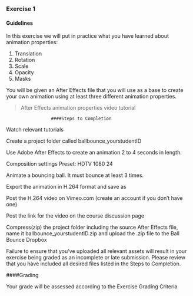 ### Exercise 1

#### Guidelines

In this exercise we will put in practice what you have learned about animation properties:

1. Translation
2. Rotation
3. Scale
4. Opacity
5. Masks

You will be given an After Effects file that you will use as a base to create your own animation using at least three different animation properties.

>After Effects animation properties video tutorial

                     ####Steps to Completion  

Watch relevant tutorials

Create a project folder called ballbounce_yourstudentID

Use Adobe After Effects to create an animation 2 to 4 seconds in length.

Composition settings Preset: HDTV 1080 24

Animate a bouncing ball. It must bounce at least 3 times.

Export the animation in H.264 format and save as

Post the H.264 video on Vimeo.com (create an account if you don’t have one)

Post the link for the video on the course discussion page

Compress(zip) the project folder including the source After Effects file, name it ballbounce_yourstudentID.zip and upload the .zip file to the Ball Bounce Dropbox

Failure to ensure that you’ve uploaded all relevant assets will result in your exercise being graded as an incomplete or late submission. Please review that you have included all desired files listed in the Steps to Completion.


####Grading

Your grade will be assessed according to the Exercise Grading Criteria